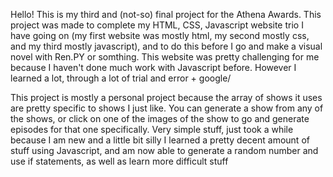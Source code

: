 Hello! This is my third and (not-so) final project for the Athena Awards. This project was made to complete my HTML, CSS, Javascript website trio I have going on (my first website was mostly html, my second mostly css, and my third mostly javascript), and to do this before I go and make a visual novel with Ren.PY or somthing. 
This website was pretty challenging for me because I haven't done much work with Javascript before. However I learned a lot, through a lot of trial and error + google/

This project is mostly a personal project because the array of shows it uses are pretty specific to shows I just like. You can generate a show from any of the shows, or click on one of the images of the show to go and generate episodes for that one specifically.
Very simple stuff, just took a while because I am new and a little bit silly
I learned a pretty decent amount of stuff using Javascript, and am now able to generate a random number and use if statements, as well as learn more difficult stuff
